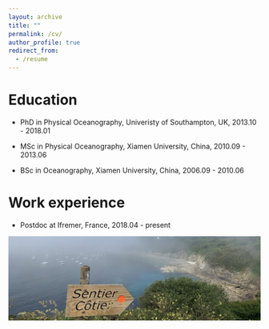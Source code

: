 ```yaml
---
layout: archive
title: ""
permalink: /cv/
author_profile: true
redirect_from:
  - /resume
---
```





Education
======
- PhD in Physical Oceanography, Univeristy of Southampton, UK, 2013.10 - 2018.01

- MSc in Physical Oceanography, Xiamen University, China, 2010.09 - 2013.06

- BSc in Oceanography, Xiamen University, China, 2006.09 - 2010.06


Work experience
======
- Postdoc at Ifremer, France, 2018.04 - present

![me](Brest.jpeg)
